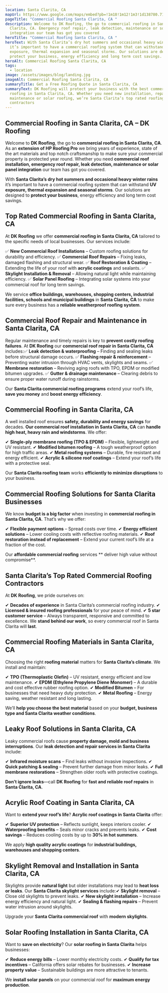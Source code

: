 ```yaml
---
location: Santa Clarita, CA
mapUrl: https://www.google.com/maps/embed?pb=!1m18!1m12!1m3!1d138780.71304163727!2d-118.6520699751164!3d34.4205998976953!2m3!1f0!2f0!3f0!3m2!1i1024!2i768!4f13.1!3m3!1m2!1s0x80c28633acd51827%3A0x564a8fe07305d648!2sSanta%20Clarita%2C%20CA%2C%20USA!5e1!3m2!1sen!2sca!4v1741373782439!5m2!1sen!2sca
pageTitle: "Commercial Roofing Santa Clarita, CA "
description: Welcome to DK Roofing, the go to commercial roofing in Santa
  Clarita, CA. Emergency roof repair, leak detection, maintenance or solar panel
  integration our team has got you covered
heroTitle: "Commercial Roofing Santa Clarita, CA "
heroText: With Santa Clarita’s dry hot summers and occasional heavy winter rains
  it’s important to have a commercial roofing system that can withstand UV
  exposure, thermal expansion and seasonal storms. Our solutions are designed to
  protect your business, energy efficiency and long term cost savings.
heroAlt: Commercial Roofing Santa Clarita, CA
tags:
  - location
image: /assets/images/blog/landing.jpg
imageAlt: Commercial Roofing Santa Clarita, CA
summaryTitle: Get a Free Roofing Quote in Santa Clarita, CA
summaryText: DK Roofing will protect your business with the best commercial
  roofing in Santa Clarita, CA. Whether you need new installation, repairs,
  maintenance or solar roofing, we’re Santa Clarita’s top rated roofing
  contractors
---
```

## **Commercial Roofing in Santa Clarita, CA – DK Roofing**

Welcome to **DK Roofing**, the go to **commercial roofing in Santa Clarita, CA**. As an **extension of HP Roofing Pro** we bring years of experience, state of the art materials and top notch craftsmanship to make sure your commercial property is protected year round. Whether you need **commercial roof installation, emergency roof repair, leak detection, maintenance or solar panel integration** our team has got you covered.

With **Santa Clarita’s dry hot summers and occasional heavy winter rains** it’s important to have a commercial roofing system that can withstand **UV exposure, thermal expansion and seasonal storms**. Our solutions are designed to **protect your business**, energy efficiency and long term cost savings.

## **Top Rated Commercial Roofing in Santa Clarita, CA**

At **DK Roofing** we offer **commercial roofing in Santa Clarita, CA** tailored to the specific needs of local businesses. Our services include:

✅ **New Commercial Roof Installations** – Custom roofing solutions for durability and efficiency.
✅ **Commercial Roof Repairs** – Fixing leaks, damaged flashing and structural wear.
✅ **Roof Restoration & Coating** – Extending the life of your roof with **acrylic coatings** and sealants.
✅ **Skylight Installation & Removal** – Allowing natural light while maintaining efficiency.
✅ **Solar Panel Roofing** – Integrating solar systems into your commercial roof for long term savings.

We service **office buildings, warehouses, shopping centers, industrial facilities, schools and municipal buildings** in **Santa Clarita, CA** to make sure every business has a **reliable weatherproof roofing system**.

## **Commercial Roof Repair and Maintenance in Santa Clarita, CA**

Regular maintenance and timely repairs is key to **prevent costly roofing failures**. At **DK Roofing** our **commercial roof repair in Santa Clarita, CA** includes:✅ **Leak detection & waterproofing** – Finding and sealing leaks before structural damage occurs.
✅ **Flashing repair & reinforcement** – Preventing water intrusion through HVAC vents, skylights and seams.
✅ **Membrane restoration** – Reviving aging roofs with TPO, EPDM or modified bitumen upgrades.
✅ **Gutter & drainage maintenance** – Clearing debris to ensure proper water runoff during rainstorms.

Our **Santa Clarita commercial roofing programs** extend your roof’s life, **save you money** and **boost energy efficiency**.

## **Commercial Roofing in Santa Clarita, CA**

A well installed roof ensures **safety, durability and energy savings** for decades. **Our commercial roof installation in Santa Clarita, CA** can **handle high heat, heavy rain and windstorms**. We offer:

✔ **Single-ply membrane roofing (TPO & EPDM)** – Flexible, lightweight and UV resistant.
✔ **Modified bitumen roofing** – A tough weatherproof option for high traffic areas.
✔ **Metal roofing systems** – Durable, fire resistant and energy efficient.
✔ **Acrylic & silicone roof coatings** – Extend your roof’s life with a protective seal.

Our **Santa Clarita roofing team** works **efficiently to minimize disruptions** to your business.

## **Commercial Roofing Solutions for Santa Clarita Businesses**

We know **budget is a big factor** when investing in **commercial roofing in Santa Clarita, CA**. That’s why we offer:

✔ **Flexible payment options** – Spread costs over time.
✔ **Energy efficient solutions** – Lower cooling costs with reflective roofing materials.
✔ **Roof restoration instead of replacement** – Extend your current roof’s life at a fraction of the cost.

Our **affordable commercial roofing** services \*\* deliver high value without compromise\*\*.

## **Santa Clarita’s Top Rated Commercial Roofing Contractors**

At **DK Roofing**, we pride ourselves on:

✔ **Decades of experience** in Santa Clarita’s commercial roofing industry.
✔ **Licensed & insured roofing professionals** for your peace of mind.
✔ **5 star customer service** – Always transparent, responsive and committed to excellence. We **stand behind our work**, so every commercial roof in Santa Clarita will **last**.

## **Commercial Roofing Materials in Santa Clarita, CA**

Choosing the right **roofing material** matters for **Santa Clarita’s climate**. We install and maintain:

✔ **TPO (Thermoplastic Olefin)** – UV resistant, energy efficient and low maintenance.
✔ **EPDM (Ethylene Propylene Diene Monomer)** – A durable and cost effective rubber roofing option.
✔ **Modified Bitumen** – For businesses that need heavy duty protection.
✔ **Metal Roofing** – Energy saving, weather resistant and long lasting.

We’ll **help you choose the best material** based on your **budget, business type and Santa Clarita weather conditions**.

## **Leaky Roof Solutions in Santa Clarita, CA**

Leaky commercial roofs cause **property damage, mold and business interruptions**. Our **leak detection and repair services in Santa Clarita** include:

✔ **Infrared moisture scans** – Find leaks without invasive inspections.
✔ **Quick patching & sealing** – Prevent further damage from minor leaks.
✔ **Full membrane restorations** – Strengthen older roofs with protective coatings.

**Don’t ignore leaks**—call **DK Roofing** for **fast and reliable roof repairs** in **Santa Clarita, CA**.

## **Acrylic Roof Coating in Santa Clarita, CA**

Want to **extend your roof’s life**? **Acrylic roof coatings in Santa Clarita** offer:

✔ **Superior UV protection** – Reflects sunlight, keeps interiors cooler.
✔ **Waterproofing benefits** – Seals minor cracks and prevents leaks.
✔ **Cost savings** – Reduces cooling costs by up to **30% in hot summers**.

We apply **high quality acrylic coatings** for **industrial buildings, warehouses and shopping centers**.

## **Skylight Removal and Installation in Santa Clarita, CA**

Skylights provide **natural light** but older installations may lead to **heat loss or leaks**. Our **Santa Clarita skylight services** include:✔ **Skylight removal** – Close old skylights to prevent leaks.
✔ **New skylight installation** – Increase energy efficiency and natural light.
✔ **Sealing & flashing repairs** – Prevent water intrusion around skylights.

Upgrade your **Santa Clarita commercial roof** with **modern skylights**.

## **Solar Roofing Installation in Santa Clarita, CA**

Want to **save on electricity**? Our **solar roofing in Santa Clarita** helps businesses:

✔ **Reduce energy bills** – Lower monthly electricity costs.
✔ **Qualify for tax incentives** – California offers solar rebates for businesses.
✔ **Increase property value** – Sustainable buildings are more attractive to tenants.

We **install solar panels** on your commercial roof for **maximum energy production**.
